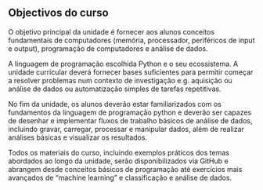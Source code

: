 ## **Objectivos do curso**

O objetivo principal da unidade é fornecer aos alunos conceitos fundamentais de computadores (memória, processador, periféricos de input e output), programação de computadores e análise de dados.

A linguagem de programação escolhida Python e o seu ecossistema. A unidade curricular deverá fornecer bases suficientes para permitir começar a resolver problemas num contexto de investigação e.g. aquisição ou análise de dados ou automatização simples de tarefas repetitivas.

No fim da unidade, os alunos deverão estar familiarizados com os fundamentos da linguagem de programação python e deverão ser capazes de desenhar e implementar fluxos de trabalho básicos de análise de dados, incluindo gravar, carregar, processar e manipular dados, além de realizar análises básicas e visualizar os resultados.

Todos os materiais do curso, incluindo exemplos práticos dos temas abordados ao longo da unidade, serão disponibilizados via GitHub e abrangem desde conceitos básicos de programação até exercícios mais avançados de “machine learning” e classificação e análise de dados.
